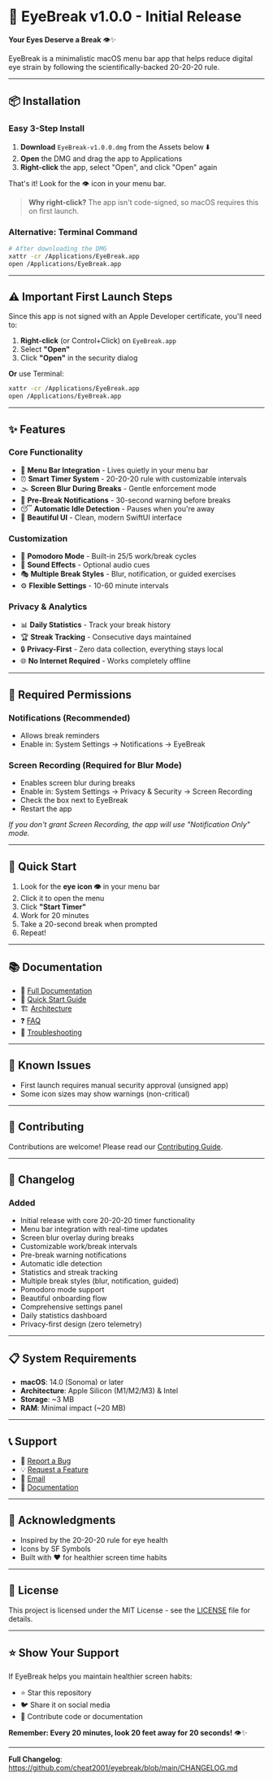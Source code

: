 # 🎉 EyeBreak v1.0.0 - Initial Release

**Your Eyes Deserve a Break** 👁️✨

EyeBreak is a minimalistic macOS menu bar app that helps reduce digital eye strain by following the scientifically-backed 20-20-20 rule.

---

## 📦 Installation

### Easy 3-Step Install

1. **Download** `EyeBreak-v1.0.0.dmg` from the Assets below ⬇️
2. **Open** the DMG and drag the app to Applications
3. **Right-click** the app, select "Open", and click "Open" again

That's it! Look for the 👁️ icon in your menu bar.

> **Why right-click?** The app isn't code-signed, so macOS requires this on first launch.

### Alternative: Terminal Command

```bash
# After downloading the DMG
xattr -cr /Applications/EyeBreak.app
open /Applications/EyeBreak.app
```

---

## ⚠️ Important First Launch Steps

Since this app is not signed with an Apple Developer certificate, you'll need to:

1. **Right-click** (or Control+Click) on `EyeBreak.app`
2. Select **"Open"**
3. Click **"Open"** in the security dialog

**Or** use Terminal:
```bash
xattr -cr /Applications/EyeBreak.app
open /Applications/EyeBreak.app
```

---

## ✨ Features

### Core Functionality
- 🎯 **Menu Bar Integration** - Lives quietly in your menu bar
- ⏰ **Smart Timer System** - 20-20-20 rule with customizable intervals
- 🌫️ **Screen Blur During Breaks** - Gentle enforcement mode
- 🔔 **Pre-Break Notifications** - 30-second warning before breaks
- 😴 **Automatic Idle Detection** - Pauses when you're away
- 🎨 **Beautiful UI** - Clean, modern SwiftUI interface

### Customization
- 🍅 **Pomodoro Mode** - Built-in 25/5 work/break cycles
- 🎵 **Sound Effects** - Optional audio cues
- 🎭 **Multiple Break Styles** - Blur, notification, or guided exercises
- ⚙️ **Flexible Settings** - 10-60 minute intervals

### Privacy & Analytics
- 📊 **Daily Statistics** - Track your break history
- 🏆 **Streak Tracking** - Consecutive days maintained
- 🔒 **Privacy-First** - Zero data collection, everything stays local
- 🌐 **No Internet Required** - Works completely offline

---

## 🔐 Required Permissions

### Notifications (Recommended)
- Allows break reminders
- Enable in: System Settings → Notifications → EyeBreak

### Screen Recording (Required for Blur Mode)
- Enables screen blur during breaks
- Enable in: System Settings → Privacy & Security → Screen Recording
- Check the box next to EyeBreak
- Restart the app

*If you don't grant Screen Recording, the app will use "Notification Only" mode.*

---

## 🚀 Quick Start

1. Look for the **eye icon 👁️** in your menu bar
2. Click it to open the menu
3. Click **"Start Timer"**
4. Work for 20 minutes
5. Take a 20-second break when prompted
6. Repeat!

---

## 📚 Documentation

- 📖 [Full Documentation](https://github.com/cheat2001/eyebreak/blob/main/docs/README.md)
- 🚀 [Quick Start Guide](https://github.com/cheat2001/eyebreak/blob/main/docs/QUICKSTART.md)
- 🏗️ [Architecture](https://github.com/cheat2001/eyebreak/blob/main/docs/ARCHITECTURE.md)
- ❓ [FAQ](https://github.com/cheat2001/eyebreak/blob/main/docs/FAQ.md)
- 🐛 [Troubleshooting](https://github.com/cheat2001/eyebreak/blob/main/docs/FAQ.md#troubleshooting)

---

## 🐛 Known Issues

- First launch requires manual security approval (unsigned app)
- Some icon sizes may show warnings (non-critical)

---

## 🤝 Contributing

Contributions are welcome! Please read our [Contributing Guide](https://github.com/cheat2001/eyebreak/blob/main/CONTRIBUTING.md).

---

## 📝 Changelog

### Added
- Initial release with core 20-20-20 timer functionality
- Menu bar integration with real-time updates
- Screen blur overlay during breaks
- Customizable work/break intervals
- Pre-break warning notifications
- Automatic idle detection
- Statistics and streak tracking
- Multiple break styles (blur, notification, guided)
- Pomodoro mode support
- Beautiful onboarding flow
- Comprehensive settings panel
- Daily statistics dashboard
- Privacy-first design (zero telemetry)

---

## 📋 System Requirements

- **macOS**: 14.0 (Sonoma) or later
- **Architecture**: Apple Silicon (M1/M2/M3) & Intel
- **Storage**: ~3 MB
- **RAM**: Minimal impact (~20 MB)

---

## 📞 Support

- 🐛 [Report a Bug](https://github.com/cheat2001/eyebreak/issues/new?template=bug_report.md)
- 💡 [Request a Feature](https://github.com/cheat2001/eyebreak/issues/new?template=feature_request.md)
- 📧 [Email](mailto:chansocheatsok2001@gmail.com)
- 📖 [Documentation](https://github.com/cheat2001/eyebreak/blob/main/docs/README.md)

---

## 🙏 Acknowledgments

- Inspired by the 20-20-20 rule for eye health
- Icons by SF Symbols
- Built with ❤️ for healthier screen time habits

---

## 📜 License

This project is licensed under the MIT License - see the [LICENSE](https://github.com/cheat2001/eyebreak/blob/main/LICENSE) file for details.

---

## ⭐️ Show Your Support

If EyeBreak helps you maintain healthier screen habits:
- ⭐️ Star this repository
- 🐦 Share it on social media
- 🤝 Contribute code or documentation

**Remember: Every 20 minutes, look 20 feet away for 20 seconds!** 👁️✨

---

**Full Changelog**: https://github.com/cheat2001/eyebreak/blob/main/CHANGELOG.md
